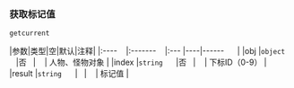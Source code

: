 ### 获取标记值
`getcurrent`

|参数|类型|空|默认|注释|
|:----    |:-------    |:--- |----|------      |
|obj |`object`      |否   |    | 人物、怪物对象 |
|index |`string`      |否   |    | 下标ID（0-9） |
|result |`string`      |   |    | 标记值 |

